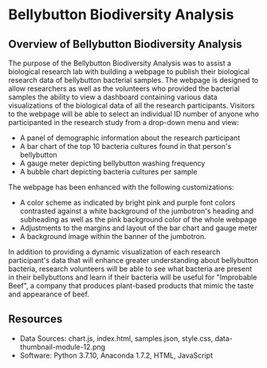 # Bellybutton Biodiversity Analysis

## Overview of Bellybutton Biodiversity Analysis
The purpose of the Bellybutton Biodiversity Analysis was to assist a biological research lab with building a webpage to publish their biological research data of bellybutton bacterial samples. The webpage is designed to allow researchers as well as the volunteers who provided the bacterial samples the ability to view a dashboard containing various data visualizations of the biological data of all the research participants. Visitors to the webpage will be able to select an individual ID number of anyone who participanted in the research study from a drop-down menu and view:

  - A panel of demographic information about the research participant
  - A bar chart of the top 10 bacteria cultures found in that person's bellybutton
  - A gauge meter depicting bellybutton washing frequency
  - A bubble chart depicting bacteria cultures per sample

The webpage has been enhanced with the following customizations:
  - A color scheme as indicated by bright pink and purple font colors contrasted against a white background of the jumbotron's heading and subheading as well as the pink background color of the whole webpage
  - Adjustments to the margins and layout of the bar chart and gauge meter 
  - A background image within the banner of the jumbotron. 

In addition to providing a dynamic visualization of each research participant's data that will enhance greater understanding about bellybutton bacteria, research volunteers will be able to see what bacteria are present in their bellybuttons and learn if their bacteria will be useful for "Improbable Beef", a company that produces plant-based  products that mimic the taste and appearance of beef.  

## Resources
- Data Sources: chart.js, index.html, samples.json, style.css, data-thumbnail-module-12.png
- Software: Python 3.7.10, Anaconda 1.7.2, HTML, JavaScript


